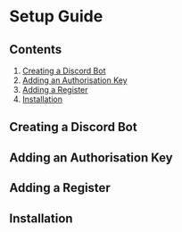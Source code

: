 # Setup Guide

## Contents

1. [Creating a Discord Bot](#creating-a-discord-bot)
2. [Adding an Authorisation Key](#adding-an-authorisation-key)
3. [Adding a Register](#adding-a-register)
4. [Installation](#installation)

## Creating a Discord Bot

## Adding an Authorisation Key

## Adding a Register

## Installation
